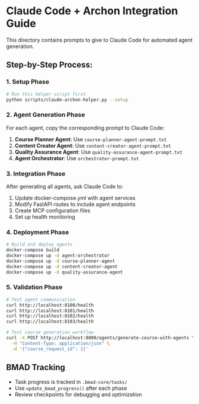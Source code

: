 # Claude Code + Archon Integration Guide

This directory contains prompts to give to Claude Code for automated agent generation.

## Step-by-Step Process:

### 1. Setup Phase
```bash
# Run this helper script first
python scripts/claude-archon-helper.py --setup
```

### 2. Agent Generation Phase
For each agent, copy the corresponding prompt to Claude Code:

1. **Course Planner Agent**: Use `course-planner-agent-prompt.txt`
2. **Content Creator Agent**: Use `content-creator-agent-prompt.txt`  
3. **Quality Assurance Agent**: Use `quality-assurance-agent-prompt.txt`
4. **Agent Orchestrator**: Use `orchestrator-prompt.txt`

### 3. Integration Phase
After generating all agents, ask Claude Code to:

1. Update docker-compose.yml with agent services
2. Modify FastAPI routes to include agent endpoints
3. Create MCP configuration files
4. Set up health monitoring

### 4. Deployment Phase
```bash
# Build and deploy agents
docker-compose build
docker-compose up -d agent-orchestrator
docker-compose up -d course-planner-agent
docker-compose up -d content-creator-agent  
docker-compose up -d quality-assurance-agent
```

### 5. Validation Phase
```bash
# Test agent communication
curl http://localhost:8100/health
curl http://localhost:8101/health
curl http://localhost:8102/health
curl http://localhost:8103/health

# Test course generation workflow
curl -X POST http://localhost:8000/agents/generate-course-with-agents \
  -H "Content-Type: application/json" \
  -d '{"course_request_id": 1}'
```

## BMAD Tracking
- Task progress is tracked in `.bmad-core/tasks/`
- Use `update_bmad_progress()` after each phase
- Review checkpoints for debugging and optimization